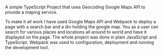 A simple TypeScript Project that uses Geocoding Google Maps API to provide a maping service.

To make it all work I have used Google Maps API and Webpack to deploy a page with a search bar and a div holding the google map.
You as a user can search for various places and locations all around to world and have it displayed on the page.
The whole project was done in plain JavaScript and TypeScript.
Webpack was used to configuration, deployment and running the development tool.
